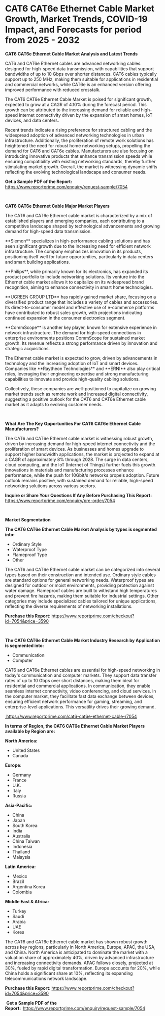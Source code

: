 <p><h1>CAT6 CAT6e Ethernet Cable Market Growth, Market Trends, COVID-19 Impact, and Forecasts for period from 2025 - 2032</h1></p><p><strong>CAT6 CAT6e Ethernet Cable Market Analysis and Latest Trends</strong></p>
<p><p>CAT6 and CAT6e Ethernet cables are advanced networking cables designed for high-speed data transmission, with capabilities that support bandwidths of up to 10 Gbps over shorter distances. CAT6 cables typically support up to 250 MHz, making them suitable for applications in residential and commercial networks, while CAT6e is an enhanced version offering improved performance with reduced crosstalk.</p><p>The CAT6 CAT6e Ethernet Cable Market is poised for significant growth, expected to grow at a CAGR of 4.10% during the forecast period. This growth can be attributed to the increasing demand for reliable and high-speed internet connectivity driven by the expansion of smart homes, IoT devices, and data centers. </p><p>Recent trends indicate a rising preference for structured cabling and the widespread adoption of advanced networking technologies in urban infrastructure. Additionally, the proliferation of remote work solutions has heightened the need for robust home networking setups, propelling the demand for CAT6 and CAT6e cables. Manufacturers are also focusing on introducing innovative products that enhance transmission speeds while ensuring compatibility with existing networking standards, thereby further stimulating market growth. Overall, the market is witnessing dynamic shifts reflecting the evolving technological landscape and consumer needs.</p></p>
<p><strong>Get a Sample PDF of the Report:&nbsp;</strong> <a href="https://www.reportprime.com/enquiry/request-sample/7054?utm_campaign=4427&utm_medium=2&utm_source=Github&utm_content=ia&utm_term=17052025&utm_id=cat6-cat6e-ethernet-cable">https://www.reportprime.com/enquiry/request-sample/7054</a></p>
<p>&nbsp;</p>
<p><strong>CAT6 CAT6e Ethernet Cable Major Market Players</strong></p>
<p><p>The CAT6 and CAT6e Ethernet cable market is characterized by a mix of established players and emerging companies, each contributing to a competitive landscape shaped by technological advancements and growing demand for high-speed data transmission.</p><p>**Siemon** specializes in high-performance cabling solutions and has seen significant growth due to the increasing need for efficient network infrastructure. The company emphasizes innovation in its products, positioning itself well for future opportunities, particularly in data centers and smart building applications.</p><p>**Philips**, while primarily known for its electronics, has expanded its product portfolio to include networking solutions. Its venture into the Ethernet cable market allows it to capitalize on its widespread brand recognition, aiming to enhance connectivity in smart home technologies.</p><p>**UGREEN GROUP LTD** has rapidly gained market share, focusing on a diversified product range that includes a variety of cables and accessories. Its direct-to-consumer model and effective use of e-commerce platforms have contributed to robust sales growth, with projections indicating continued expansion in the consumer electronics segment.</p><p>**CommScope** is another key player, known for extensive experience in network infrastructure. The demand for high-speed connections in enterprise environments positions CommScope for sustained market growth. Its revenue reflects a strong performance driven by innovation and strategic acquisitions.</p><p>The Ethernet cable market is expected to grow, driven by advancements in technology and the increasing adoption of IoT and smart devices. Companies like **Raytheon Technologies** and **ERNI** also play critical roles, leveraging their engineering expertise and strong manufacturing capabilities to innovate and provide high-quality cabling solutions.</p><p>Collectively, these companies are well-positioned to capitalize on growing market trends such as remote work and increased digital connectivity, suggesting a positive outlook for the CAT6 and CAT6e Ethernet cable market as it adapts to evolving customer needs.</p></p>
<p>&nbsp;</p>
<p><strong>What Are The Key Opportunities For CAT6 CAT6e Ethernet Cable Manufacturers?</strong></p>
<p><p>The CAT6 and CAT6e Ethernet cable market is witnessing robust growth, driven by increasing demand for high-speed internet connectivity and the proliferation of smart devices. As businesses and homes upgrade to support higher bandwidth applications, the market is projected to expand at a CAGR of approximately 8% through 2028. The surge in data centers, cloud computing, and the IoT (Internet of Things) further fuels this growth. Innovations in materials and manufacturing processes enhance performance, while the push for 10Gbit/s networks propels adoption. Future outlook remains positive, with sustained demand for reliable, high-speed networking solutions across various sectors.</p></p>
<p><strong>Inquire or Share Your Questions If Any Before Purchasing This Report:</strong> <a href="https://www.reportprime.com/enquiry/pre-order/7054?utm_campaign=4427&utm_medium=2&utm_source=Github&utm_content=ia&utm_term=17052025&utm_id=cat6-cat6e-ethernet-cable">https://www.reportprime.com/enquiry/pre-order/7054</a></p>
<p>&nbsp;</p>
<p><strong>Market Segmentation</strong></p>
<p><strong>The CAT6 CAT6e Ethernet Cable Market Analysis by types is segmented into:</strong></p>
<p><ul><li>Ordinary Style</li><li>Waterproof Type</li><li>Flameproof Type</li><li>Other</li></ul></p>
<p><p>The CAT6 and CAT6e Ethernet cable market can be categorized into several types based on their construction and intended use. Ordinary style cables are standard options for general networking needs. Waterproof types are designed for outdoor or moist environments, providing protection against water damage. Flameproof cables are built to withstand high temperatures and prevent fire hazards, making them suitable for industrial settings. Other categories may include specialized cables tailored for unique applications, reflecting the diverse requirements of networking installations.</p></p>
<p><strong>Purchase this Report:&nbsp;</strong><a href="https://www.reportprime.com/checkout?id=7054&price=3590&utm_campaign=4427&utm_medium=2&utm_source=Github&utm_content=ia&utm_term=17052025&utm_id=cat6-cat6e-ethernet-cable">https://www.reportprime.com/checkout?id=7054&price=3590</a></p>
<p>&nbsp;</p>
<p><strong>The CAT6 CAT6e Ethernet Cable Market Industry Research by Application is segmented into:</strong></p>
<p><ul><li>Communication</li><li>Computer</li></ul></p>
<p><p>CAT6 and CAT6e Ethernet cables are essential for high-speed networking in today's communication and computer markets. They support data transfer rates of up to 10 Gbps over short distances, making them ideal for residential and commercial applications. In communication, they enable seamless internet connectivity, video conferencing, and cloud services. In the computer market, they facilitate fast data exchange between devices, ensuring efficient network performance for gaming, streaming, and enterprise-level applications. This versatility drives their growing demand.</p></p>
<p><a href="https://www.reportprime.com/cat6-cat6e-ethernet-cable-r7054?utm_campaign=4427&utm_medium=2&utm_source=Github&utm_content=ia&utm_term=17052025&utm_id=cat6-cat6e-ethernet-cable">&nbsp;https://www.reportprime.com/cat6-cat6e-ethernet-cable-r7054</a></p>
<p><strong>In terms of Region, the CAT6 CAT6e Ethernet Cable Market Players available by Region are:</strong></p>
<p>
    <p> <strong> North America: </strong>
        <ul>
            <li>United States</li>
            <li>Canada</li>
        </ul>
        </p> 
    <p> <strong> Europe: </strong>
        <ul>
            <li>Germany</li>
            <li>France</li>
            <li>U.K.</li>
            <li>Italy</li>
            <li>Russia</li>
        </ul>
        </p> 
    <p> <strong> Asia-Pacific: </strong>
        <ul>
            <li>China</li>
            <li>Japan</li>
            <li>South Korea</li>
            <li>India</li>
            <li>Australia</li>
            <li>China Taiwan</li>
            <li>Indonesia</li>
            <li>Thailand</li>
            <li>Malaysia</li>
        </ul>
        </p> 
    <p> <strong> Latin America: </strong>
        <ul>
            <li>Mexico</li>
            <li>Brazil</li>
            <li>Argentina Korea</li>
            <li>Colombia</li>
        </ul>
        </p> 
    <p> <strong> Middle East & Africa: </strong>
        <ul>
            <li>Turkey</li>
            <li>Saudi</li>
            <li>Arabia</li>
            <li>UAE</li>
            <li>Korea</li>
        </ul>
    </p>
    </p>
<p><p>The CAT6 and CAT6e Ethernet cable market has shown robust growth across key regions, particularly in North America, Europe, APAC, the USA, and China. North America is anticipated to dominate the market with a valuation share of approximately 40%, driven by advanced infrastructure and increasing connectivity demands. APAC follows closely, projected at 30%, fueled by rapid digital transformation. Europe accounts for 20%, while China holds a significant share at 10%, reflecting its expanding telecommunications network landscape.</p></p>
<p><strong>Purchase this Report: </strong><a href="https://www.reportprime.com/checkout?id=7054&price=3590&utm_campaign=4427&utm_medium=2&utm_source=Github&utm_content=ia&utm_term=17052025&utm_id=cat6-cat6e-ethernet-cable">https://www.reportprime.com/checkout?id=7054&price=3590</a></p>
<p>&nbsp;<strong>Get a Sample PDF of the Report:&nbsp;&nbsp;</strong><a href="https://www.reportprime.com/enquiry/request-sample/7054?utm_campaign=4427&utm_medium=2&utm_source=Github&utm_content=ia&utm_term=17052025&utm_id=cat6-cat6e-ethernet-cable">https://www.reportprime.com/enquiry/request-sample/7054</a></p>
<p><strong></strong></p>
<p><p></p><p></p><p></p></p>